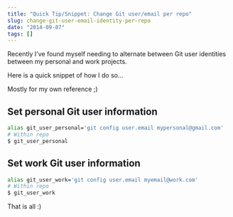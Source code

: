 ```yaml
---
title: "Quick Tip/Snippet: Change Git user/email per repo"
slug: change-git-user-email-identity-per-repo
date: "2014-09-07"
tags: []
---
```


Recently I've found myself needing to alternate between Git user identities between my personal and work projects.

Here is a quick snippet of how I do so...

Mostly for my own reference ;) 

## Set personal Git user information

```bash
alias git_user_personal='git config user.email mypersonal@gmail.com'
# Within repo
$ git_user_personal
```

## Set work Git user information

```bash
alias git_user_work='git config user.email myemail@work.com'
# Within repo
$ git_user_work
```

That is all :)

